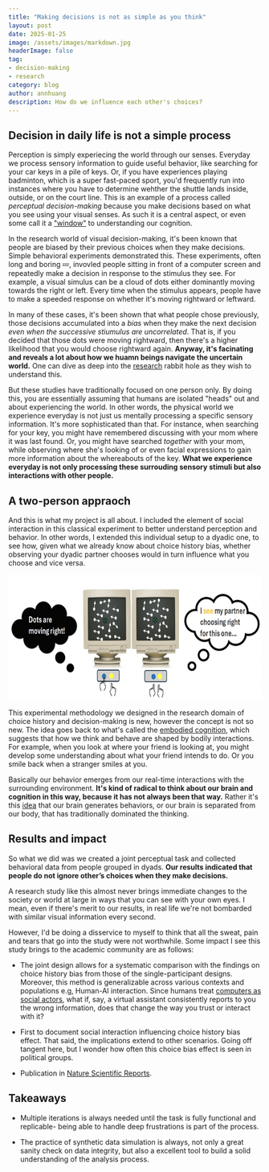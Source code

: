 ```yaml
---
title: "Making decisions is not as simple as you think"
layout: post
date: 2025-01-25
image: /assets/images/markdown.jpg
headerImage: false
tag:
- decision-making
- research
category: blog
author: annhuang
description: How do we influence each other's choices?
---
```


## Decision in daily life is not a simple process

Perception is simply experiecing the world through our senses. Everyday we process sensory information to guide useful behavior, like searching for your car keys in a pile of keys. Or, if you have experiences playing badminton, which is a super fast-paced sport, you'd frequently run into instances where you have to determine wehther the shuttle lands inside, outside, or on the court line. This is an example of a process called *perceptual decision-making* because you make decisions based on what you see using your visual senses. As such it is a central aspect, or even some call it a ["window"](https://www.bccn-berlin.de/talks/anne-urai-choice-history-bias-as-a-window-into-cognition-and-neural-circuits.html) to understanding our cognition.

In the research world of visual decision-making, it's been known that people are biased by their previous choices when they make decisions. Simple behavioral experiments demonstrated this. These experiments, often long and boring 💤, invovled people sitting in front of a computer screen and repeatedly make a decision in response to the stimulus they see. For example, a visual simulus can be a cloud of dots either dominantly moving towards the right or left. Every time when the stimulus appears, people have to make a speeded response on whether it's moving rightward or leftward.

In many of these cases, it's been shown that what people chose previously, those decisions accumulated into a *bias* when they make the next decision *even when the successive stiumulus are uncorrelated*. That is, if you decided that those dots were moving rightward, then there's a higher likelihood that you would choose rightward again. **Anyway, it's facinating and reveals a lot about how we huamn beings navigate the uncertain world.** One can dive as deep into the [research](https://www.youtube.com/watch?v=oqhK_bJfMf4&ab_channel=ComputationalCognitiveScienceSummerSchool) rabbit hole as they wish to understand this.

But these studies have traditionally focused on one person only. By doing this, you are essentially assuming that humans are isolated "heads" out and about experiencing the world. In other words, the physical world we experience everyday is not just us mentally processing a specific sensory information. It's more sophisticated than that. For instance, when searching for your key, you might have remembered discussing with your mom where it was last found. Or, you might have searched *together* with your mom, while observing where she's looking of or even facial expressions to gain more information about the whereabouts of the key. **What we experience everyday is not only processing these surrouding sensory stimuli but also interactions with other people.**

## A two-person appraoch

And this is what my project is all about. I included the element of social interaction in this classical experiment to better understand perception and behavior. In other words, I extended this individual setup to a dyadic one, to see how, given what we already know about choice history bias, whether observing your dyadic partner chooses would in turn influence what you choose and vice versa.

<img src="/assets/images/dyadic-task.jpg" alt="alternate text" width="630" height="250">

This experimental methodology we designed in the research domain of choice history and decision-making is new, however the concept is not so new. The idea goes back to what's called the [embodied cognition](https://en.wikipedia.org/wiki/Embodied_cognition), which suggests that how we think and behave are shaped by bodily interactions. For example, when you look at where your friend is looking at, you might develop some understanding about what your friend intends to do. Or you smile back when a stranger smiles at you.

Basically our behavior emerges from our real-time interactions with the surrounding environment. **It's kind of radical to think about our brain and cognition in this way, because it has not always been that way.** Rather it's this [idea](https://plato.stanford.edu/archIves/win2013/entries/embodied-cognition/) that our brain generates behaviors, or our brain is separated from our body, that has traditionally dominated the thinking.

## Results and impact

So what we did was we created a joint perceptual task and collected behavioral data from people grouped in dyads. **Our results indicated that people do not ignore other’s choices when they make decisions.**

A research study like this almost never brings immediate changes to the society or world at large in ways that you can see with your own eyes. I mean, even if there's merit to our results, in real life we're not bombarded with similar visual information every second.

However, I'd be doing a disservice to myself to think that all the sweat, pain and tears that go into the study were not worthwhile. Some impact I see this study brings to the academic community are as follows:

- The joint design allows for a systematic comparison with the findings on choice history bias from those of the single-participant designs. Moreover, this method is generalizable across various contexts and populations e.g, Human-AI interaction. Since humans treat [computers as social actors](https://dl.acm.org/doi/10.1145/191666.191703), what if, say, a virtual assistant consistently reports to you the wrong information, does that change the way you trust or interact with it?

- First to document social interaction influencing choice history bias effect. That said, the implications extend to other scenarios. Going off tangent here, but I wonder how often this choice bias effect is seen in political groups.

- Publication in [Nature Scientific Reports](https://www.nature.com/articles/s41598-025-96182-5).

## Takeaways

- Multiple iterations is always needed until the task is fully functional and replicable- being able to handle deep frustrations is part of the process.

- The practice of synthetic data simulation is always, not only a great sanity check on data integrity, but also a excellent tool to build a solid understanding of the analysis process.
